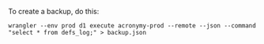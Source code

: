 To create a backup, do this:

```
wrangler --env prod d1 execute acronymy-prod --remote --json --command "select * from defs_log;" > backup.json
```
